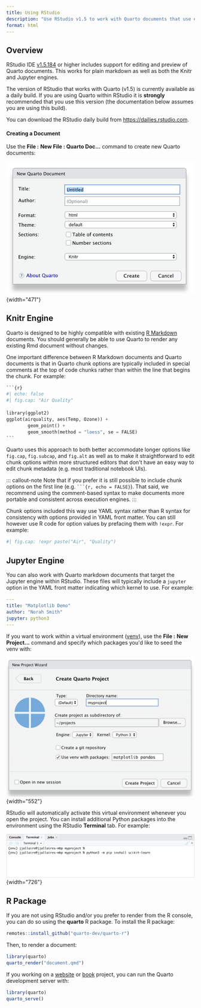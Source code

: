 ```yaml
---
title: Using RStudio
description: "Use RStudio v1.5 to work with Quarto documents that use either the Knitr or Jupyter engine."
format: html
---
```


## Overview

RStudio IDE [v1.5.184](https://dailies.rstudio.com) or higher includes support for editing and preview of Quarto documents. This works for plain markdown as well as both the Knitr and Jupyter engines.

The version of RStudio that works with Quarto (v1.5) is currently available as a daily build. If you are using Quarto within RStudio it is **strongly** recommended that you use this version (the documentation below assumes you are using this build).

You can download the RStudio daily build from <https://dailies.rstudio.com>.

#### Creating a Document

Use the **File :** **New File : Quarto Doc...** command to create new Quarto documents:

![](images/new-quarto-doc.png){width="471"}

## Knitr Engine

Quarto is designed to be highly compatible with existing [R Markdown](https://rmarkdown.rstudio.com/) documents. You should generally be able to use Quarto to render any existing Rmd document without changes.

One important difference between R Markdown documents and Quarto documents is that in Quarto chunk options are typically included in special comments at the top of code chunks rather than within the line that begins the chunk. For example:

```` python
```{r}
#| echo: false
#| fig.cap: "Air Quality"

library(ggplot2)
ggplot(airquality, aes(Temp, Ozone)) + 
        geom_point() + 
        geom_smooth(method = "loess", se = FALSE)
```
````

Quarto uses this approach to both better accommodate longer options like `fig.cap`, `fig.subcap`, and `fig.alt` as well as to make it straightforward to edit chunk options within more structured editors that don't have an easy way to edit chunk metadata (e.g. most traditional notebook UIs).

::: callout-note
Note that if you prefer it is still possible to include chunk options on the first line (e.g. ```` ```{r, echo = FALSE} ````). That said, we recommend using the comment-based syntax to make documents more portable and consistent across execution engines.
:::

Chunk options included this way use YAML syntax rather than R syntax for consistency with options provided in YAML front matter. You can still however use R code for option values by prefacing them with `!expr`. For example:

``` r
#| fig.cap: !expr paste("Air", "Quality")
```

## Jupyter Engine

You can also work with Quarto markdown documents that target the Jupyter engine within RStudio. These files will typically include a `jupyter` option in the YAML front matter indicating which kernel to use. For example:

``` yaml
---
title: "Matplotlib Demo"
author: "Norah Smith"
jupyter: python3
---
```

If you want to work within a virtual environment ([venv](https://packaging.python.org/guides/installing-using-pip-and-virtual-environments/#creating-a-virtual-environment)), use the **File :** **New Project...** command and specify which packages you'd like to seed the venv with:

![](images/rstudio-new-project.png){width="552"}

RStudio will automatically activate this virtual environment whenever you open the project. You can install additional Python packages into the environment using the RStudio **Terminal** tab. For example:

![](images/rstudio-pip-install.png){width="726"}

## R Package

If you are not using RStudio and/or you prefer to render from the R console, you can do so using the **quarto** R package. To install the R package:

``` r
remotes::install_github("quarto-dev/quarto-r")
```

Then, to render a document:

``` r
library(quarto)
quarto_render("document.qmd")
```

If you working on a [website](../websites/website-basics.md) or [book](../books/book-basics.md) project, you can run the Quarto development server with:

``` r
library(quarto)
quarto_serve()
```
